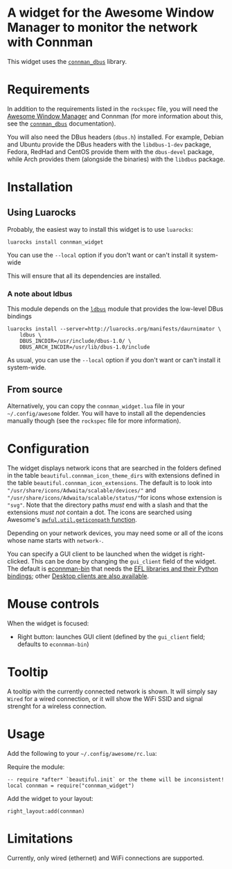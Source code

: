 # A widget for the Awesome Window Manager to monitor the network with Connman

This widget uses the
[`connman_dbus`](https://luarocks.org/modules/stefano-m/connman_dbus)
library.

# Requirements

In addition to the requirements listed in the `rockspec` file, you will need
the [Awesome Window Manager](https://awesomewm.org)
and Connman (for more information about this, see the
[`connman_dbus`](https://luarocks.org/modules/stefano-m/connman_dbus)
documentation).

You will also need the DBus headers (`dbus.h`) installed.
For example, Debian and Ubuntu provide the DBus headers with the `libdbus-1-dev`
package, Fedora, RedHad and CentOS provide them with the `dbus-devel` package,
while Arch provides them (alongside the binaries) with the `libdbus` package.

# Installation

## Using Luarocks

Probably, the easiest way to install this widget is to use `luarocks`:

    luarocks install connman_widget

You can use the `--local` option if you don't want or can't install
it system-wide

This will ensure that all its dependencies are installed.

### A note about ldbus

This module depends on the [`ldbus`](https://github.com/daurnimator/ldbus)
module that provides the low-level DBus bindings

    luarocks install --server=http://luarocks.org/manifests/daurnimator \
        ldbus \
        DBUS_INCDIR=/usr/include/dbus-1.0/ \
        DBUS_ARCH_INCDIR=/usr/lib/dbus-1.0/include

As usual, you can use the `--local` option if you don't want or can't install
it system-wide.

## From source

Alternatively, you can copy the `connman_widget.lua` file in your
`~/.config/awesome` folder. You will have to install all the dependencies
manually though (see the `rockspec` file for more information).

# Configuration

The widget displays network icons that are searched in the folders defined
in the table `beautiful.connman_icon_theme_dirs` with extensions defined
in the table `beautiful.connman_icon_extensions`.
The default is to look into `"/usr/share/icons/Adwaita/scalable/devices/"`
and  `"/usr/share/icons/Adwaita/scalable/status/"`for
icons whose extension is `"svg"`. Note that the directory paths *must* end
with a slash and that the extensions *must not* contain a dot.
The icons are searched using Awesome's
[`awful.util.geticonpath` function](https://awesomewm.org/doc/api/modules/awful.util.html#geticonpath).

Depending on your network devices, you may need some or all of the icons
whose name starts with `network-`.

You can specify a GUI client to be launched when the widget is right-clicked.
This can be done by changing the `gui_client` field of the widget. The default
is [econnman-bin](https://git.enlightenment.org/apps/econnman.git/) that needs
the [EFL libraries and their Python bindings](https://www.enlightenment.org/);
other [Desktop clients are also available](https://wiki.archlinux.org/index.php/Connman#Desktop_clients).

# Mouse controls

When the widget is focused:

* Right button: launches GUI client (defined by the `gui_client` field; defaults to `econnman-bin`)

# Tooltip

A tooltip with the currently connected network is shown. It will simply
say `Wired` for a wired connection, or it will show the WiFi SSID and signal
strenght for a wireless connection.

# Usage

Add the following to your `~/.config/awesome/rc.lua`:

Require the module:

    -- require *after* `beautiful.init` or the theme will be inconsistent!
    local connman = require("connman_widget")

Add the widget to your layout:

    right_layout:add(connman)

# Limitations

Currently, only wired (ethernet) and WiFi connections are supported.
